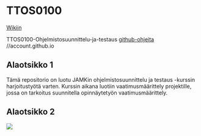 # TTOS0100

[Wikiin](https://github.com/JanneJarvine/TTOS0100/wiki)

TTOS0100-Ohjelmistosuunnittelu-ja-testaus
[github-ohjeita](https://guides.github.com/features/mastering-markdown/)
//account.github.io

## Alaotsikko 1
<!-- start slipsum code -->

Tämä repositorio on luotu JAMKin ohjelmistosuunnittelu ja testaus -kurssin harjoitustyötä varten. 
Kurssin aikana luotiin vaatimusmäärittely projektille, jossa on tarkoitus suunnitella opinnäytetyön vaatimusmäärittely.

<!-- end slipsum code -->

## Alaotsikko 2

![](https://upload.wikimedia.org/wikipedia/en/4/46/JAMK.png)
